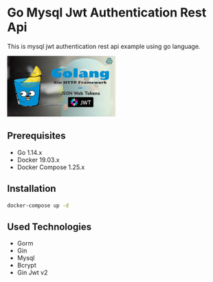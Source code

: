# Go Mysql Jwt Authentication Rest Api
This is mysql jwt authentication rest api example using go language.

<img src="https://github.com/susimsek/go-jwt/blob/master/images/go-jwt.jpeg" alt="Go Jwt Authentication" width="50%" height="50%"/> 

## Prerequisites

* Go 1.14.x
* Docker 19.03.x
* Docker Compose 1.25.x

## Installation

```sh
docker-compose up -d
```

## Used Technologies

* Gorm
* Gin
* Mysql
* Bcrypt
* Gin Jwt v2